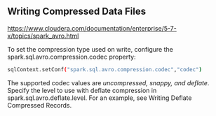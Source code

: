 ## Writing Compressed Data Files

https://www.cloudera.com/documentation/enterprise/5-7-x/topics/spark_avro.html

To set the compression type used on write, configure the spark.sql.avro.compression.codec property:

```bash
sqlContext.setConf("spark.sql.avro.compression.codec","codec")
```

The supported codec values are *uncompressed, snappy, and deflate*. Specify the level to use with deflate compression in spark.sql.avro.deflate.level. For an example, see Writing Deflate Compressed Records.
